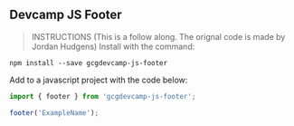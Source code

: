 ## Devcamp JS Footer

>  INSTRUCTIONS
(This is a follow along. The orignal code is made by Jordan Hudgens)
Install with the command:

```
npm install --save gcgdevcamp-js-footer
```
Add to a javascript project with the code below:

```javascript
import { footer } from 'gcgdevcamp-js-footer';

footer('ExampleName');
```